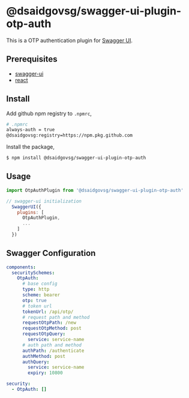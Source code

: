 
# @dsaidgovsg/swagger-ui-plugin-otp-auth

This is a OTP authentication plugin for [Swagger UI](https://swagger.io/docs/open-source-tools/swagger-ui/customization/plugin-api/).

## Prerequisites

- [swagger-ui](https://www.npmjs.com/package/swagger-ui)
- [react](https://www.npmjs.com/package/react)

## Install

Add github npm registry to `.npmrc`,

```sh
# .npmrc
always-auth = true
@dsaidgovsg:registry=https://npm.pkg.github.com
```

Install the package,

```sh
$ npm install @dsaidgovsg/swagger-ui-plugin-otp-auth
```

## Usage

```javascript
import OtpAuthPlugin from '@dsaidgovsg/swagger-ui-plugin-otp-auth'

// swagger-ui initialization
  SwaggerUI({
    plugins: [
      OtpAuthPlugin,
      ...
    ]
  })
```

## Swagger Configuration

```yaml
components:
  securitySchemes:
    OtpAuth:
      # base config
      type: http
      scheme: bearer
      otp: true
      # token url
      tokenUrl: /api/otp/
      # request path and method
      requestOtpPath: /new
      requestOtpMethod: post 
      requestOtpQuery:
        service: service-name
      # auth path and method
      authPath: /authenticate
      authMethod: post
      authQuery:
        service: service-name
        expiry: 10800

security:
  - OtpAuth: []
```
